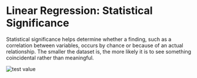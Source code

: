 # Linear Regression: Statistical Significance
Statistical significance helps determine whether a finding, such as a correlation between variables, 
occurs by chance or because of an actual relationship.
The smaller the dataset is, the more likely it is to see something coincidental rather than 
meaningful. 

![test value](https://www.katacoda.com/embed/orm-thomas-nield/courses/oreilly-linear-regression-interactive/13-try-statistical-significance/assets/EHtEdDkNWn.svg)